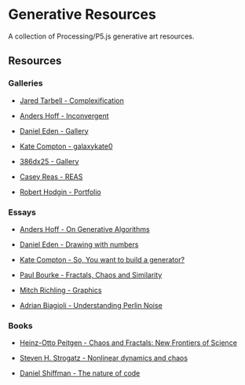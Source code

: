 # Generative Resources
A collection of Processing/P5.js generative art resources.

## Resources

### Galleries

* [Jared Tarbell - Complexification](http://www.complexification.net/gallery/)

* [Anders Hoff - Inconvergent](https://img.inconvergent.net/generative/)

* [Daniel Eden - Gallery ](https://art.daneden.me/)

* [Kate Compton - galaxykate0]()

* [386dx25 - Gallery ](http://386dx25.tumblr.com/)

* [Casey Reas - REAS](http://reas.com/)

* [Robert Hodgin - Portfolio](http://roberthodgin.com/portfolio/)

### Essays

* [Anders Hoff - On Generative Algorithms](https://inconvergent.net/generative/)

* [Daniel Eden - Drawing with numbers](https://daneden.me/2016/11/02/drawing-with-numbers/)

* [Kate Compton - So, You want to build a generator?](http://galaxykate0.tumblr.com/post/139774965871/so-you-want-to-build-a-generator)

* [Paul Bourke - Fractals, Chaos and Similarity](http://paulbourke.net/fractals/)

* [Mitch Richling - Graphics](https://www.mitchr.me/SS/)

* [Adrian Biagioli - Understanding Perlin Noise ](http://flafla2.github.io/2014/08/09/perlinnoise.html)


### Books

* [Heinz-Otto Peitgen - Chaos and Fractals: New Frontiers of Science](http://carlosreynoso.com.ar/archivos/peitgen.pdf)

* [Steven H. Strogatz - Nonlinear dynamics and chaos ](http://arslanranjha.weebly.com/uploads/4/8/9/3/4893701/nonlinear-dynamics-and-chaos-strogatz.pdf)

* [Daniel Shiffman - The nature of code](https://natureofcode.com/)

